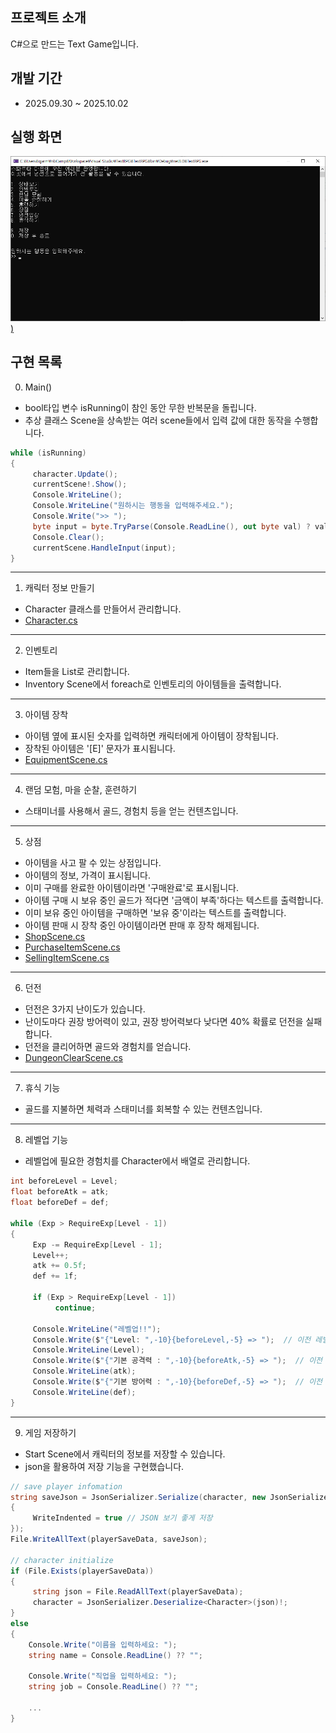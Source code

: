 ## 프로젝트 소개
C#으로 만드는 Text Game입니다.


## 개발 기간
- 2025.09.30 ~ 2025.10.02


## 실행 화면
[![영상 보러가기](https://github.com/bbbp98/Text-RPG/blob/main/TextRPG_ScreenShot.png))](https://youtu.be/r2sPghPYIhM)


## 구현 목록
0. Main()
- bool타입 변수 isRunning이 참인 동안 무한 반복문을 돌립니다.
- 추상 클래스 Scene을 상속받는 여러 scene들에서 입력 값에 대한 동작을 수행합니다.

```cs
while (isRunning)
{
     character.Update();
     currentScene!.Show();
     Console.WriteLine();
     Console.WriteLine("원하시는 행동을 입력해주세요.");
     Console.Write(">> ");
     byte input = byte.TryParse(Console.ReadLine(), out byte val) ? val : byte.MaxValue;  // check input, if TryParse return false => go to case default
     Console.Clear();
     currentScene.HandleInput(input);
}
```


-----------------------------------------------------------------------------

1. 캐릭터 정보 만들기
- Character 클래스를 만들어서 관리합니다.
- [Character.cs](https://github.com/bbbp98/Text-RPG/blob/main/TextRPG/Character.cs)

-----------------------------------------------------------------------------

2. 인벤토리
- Item들을 List로 관리합니다.
- Inventory Scene에서 foreach로 인벤토리의 아이템들을 출력합니다.

-----------------------------------------------------------------------------

3. 아이템 장착
- 아이템 옆에 표시된 숫자를 입력하면 캐릭터에게 아이템이 장착됩니다.
- 장착된 아이템은 '[E]' 문자가 표시됩니다.
- [EquipmentScene.cs](https://github.com/bbbp98/Text-RPG/blob/main/TextRPG/Scenes/EquipmentScene.cs)

-----------------------------------------------------------------------------

4. 랜덤 모험, 마을 순찰, 훈련하기
- 스태미너를 사용해서 골드, 경험치 등을 얻는 컨텐츠입니다.

-----------------------------------------------------------------------------

5. 상점
- 아이템을 사고 팔 수 있는 상점입니다.
- 아이템의 정보, 가격이 표시됩니다.
- 이미 구매를 완료한 아이템이라면 '구매완료'로 표시됩니다.
- 아이템 구매 시 보유 중인 골드가 적다면 '금액이 부족'하다는 텍스트를 출력합니다.
- 이미 보유 중인 아이템을 구매하면 '보유 중'이라는 텍스트를 출력합니다.
- 아이템 판매 시 장착 중인 아이템이라면 판매 후 장착 해제됩니다.
- [ShopScene.cs](https://github.com/bbbp98/Text-RPG/blob/main/TextRPG/Scenes/ShopScene.cs)
- [PurchaseItemScene.cs](https://github.com/bbbp98/Text-RPG/blob/main/TextRPG/Scenes/PurchaseItemScene.cs) 
- [SellingItemScene.cs](https://github.com/bbbp98/Text-RPG/blob/main/TextRPG/Scenes/SellingItemScene.cs)

-----------------------------------------------------------------------------

6. 던전
- 던전은 3가지 난이도가 있습니다.
- 난이도마다 권장 방어력이 있고, 권장 방어력보다 낮다면 40% 확률로 던전을 실패합니다.
- 던전을 클리어하면 골드와 경험치를 얻습니다.
- [DungeonClearScene.cs](https://github.com/bbbp98/Text-RPG/blob/main/TextRPG/Scenes/DungeonClearScene.cs)

-----------------------------------------------------------------------------

7. 휴식 기능
- 골드를 지불하면 체력과 스태미너를 회복할 수 있는 컨텐츠입니다.

-----------------------------------------------------------------------------

8. 레벨업 기능
- 레벨업에 필요한 경험치를 Character에서 배열로 관리합니다.
```cs
int beforeLevel = Level;
float beforeAtk = atk;
float beforeDef = def;

while (Exp > RequireExp[Level - 1])
{
     Exp -= RequireExp[Level - 1];
     Level++;
     atk += 0.5f;
     def += 1f;

     if (Exp > RequireExp[Level - 1])
          continue;

     Console.WriteLine("레벨업!!");
     Console.Write($"{"Level: ",-10}{beforeLevel,-5} => ");  // 이전 레벨
     Console.WriteLine(Level);
     Console.Write($"{"기본 공격력 : ",-10}{beforeAtk,-5} => ");  // 이전 공격력
     Console.WriteLine(atk);
     Console.Write($"{"기본 방어력 : ",-10}{beforeDef,-5} => ");  // 이전 방어력
     Console.WriteLine(def);
}
```

-----------------------------------------------------------------------------

9. 게임 저장하기 
- Start Scene에서 캐릭터의 정보를 저장할 수 있습니다.
- json을 활용하여 저장 기능을 구현했습니다.
```cs
// save player infomation
string saveJson = JsonSerializer.Serialize(character, new JsonSerializerOptions
{
     WriteIndented = true // JSON 보기 좋게 저장
});
File.WriteAllText(playerSaveData, saveJson);

// character initialize
if (File.Exists(playerSaveData))
{
     string json = File.ReadAllText(playerSaveData);
     character = JsonSerializer.Deserialize<Character>(json)!;
}
else
{
    Console.Write("이름을 입력하세요: ");
    string name = Console.ReadLine() ?? "";

    Console.Write("직업을 입력하세요: ");
    string job = Console.ReadLine() ?? "";

    ...
}

```

## 